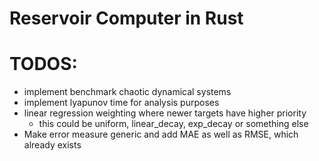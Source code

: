 # Reservoir Computer in Rust

# TODOS:
- implement benchmark chaotic dynamical systems
- implement lyapunov time for analysis purposes
- linear regression weighting where newer targets have higher priority
  - this could be uniform, linear_decay, exp_decay or something else
- Make error measure generic and add MAE as well as RMSE, which already exists
